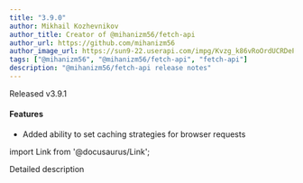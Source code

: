 ```yaml
---
title: "3.9.0"
author: Mikhail Kozhevnikov
author_title: Creator of @mihanizm56/fetch-api
author_url: https://github.com/mihanizm56
author_image_url: https://sun9-22.userapi.com/impg/Kvzg_k86vRoOrdUCRDePaOHuT7ZtWW1Urv54vQ/FxLBIhnYT2E.jpg?size=1620x2160&quality=96&sign=dfd21e746d92dc31445de5f6fecfc8db&type=album
tags: ["@mihanizm56", "@mihanizm56/fetch-api", "fetch-api"]
description: "@mihanizm56/fetch-api release notes"
---
```

Released v3.9.1
#### Features
 - Added ability to set caching strategies for browser requests

import Link from '@docusaurus/Link';


<!--truncate-->

<Link to='/fetch-api/docs/examples/browser-caching'>Detailed description</Link>




